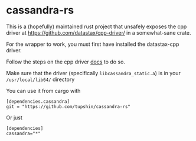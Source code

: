 # cassandra-rs

This is a (hopefully) maintained rust project that unsafely 
exposes the cpp driver at https://github.com/datastax/cpp-driver/
in a somewhat-sane crate. 

For the wrapper to work, you must first have installed the datastax-cpp driver.

Follow the steps on the cpp driver [docs](https://github.com/datastax/cpp-driver/blob/15215e170810433511c48c304b9e9ca51ff32b2f/topics/building/README.md)  to do so. 

Make sure that the driver (specifically `libcassandra_static.a`) is in your `/usr/local/lib64/` directory

You can use it from cargo with

    [dependencies.cassandra]
    git = "https://github.com/tupshin/cassandra-rs"
    
Or just 

    [dependencies]
    cassandra="*"
